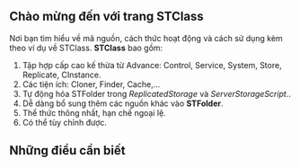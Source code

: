 ## Chào mừng đến với trang STClass
Nơi bạn tìm hiểu về mã nguồn, cách thức hoạt động và cách sử dụng kèm theo ví dụ về STClass.
**STClass** bao gồm:
1. Tập hợp cấp cao kế thừa từ Advance: Control, Service, System, Store, Replicate, CInstance.
2. Các tiện ích: Cloner, Finder, Cache,...
3. Tự động hóa STFolder trong *ReplicatedStorage* và *ServerStorageScript*..
4. Dễ dàng bổ sung thêm các nguồn khác vào **STFolder**.
5. Thể thức thông nhất, hạn chế ngoại lệ.
6. Có thể tùy chỉnh được.
## Những điều cần biết
